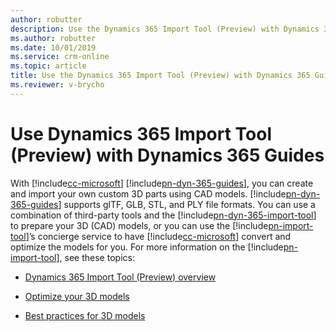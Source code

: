 ```yaml
---
author: robutter
description: Use the Dynamics 365 Import Tool (Preview) with Dynamics 365 Guides
ms.author: robutter
ms.date: 10/01/2019
ms.service: crm-online
ms.topic: article
title: Use the Dynamics 365 Import Tool (Preview) with Dynamics 365 Guides
ms.reviewer: v-brycho
---
```


# Use Dynamics 365 Import Tool (Preview) with Dynamics 365 Guides

With [!include[cc-microsoft](../includes/cc-microsoft.md)] [!include[pn-dyn-365-guides](../includes/pn-dyn-365-guides.md)], you can create and import your own custom 3D parts using CAD models. [!include[pn-dyn-365-guides](../includes/pn-dyn-365-guides.md)] supports glTF, GLB, STL, and PLY file formats. You can use a combination of third-party tools and the [!include[pn-dyn-365-import-tool](../includes/pn-dyn-365-import-tool.md)] to prepare your 3D (CAD) models, or you can use the [!include[pn-import-tool](../includes/pn-import-tool.md)]’s concierge service to have [!include[cc-microsoft](../includes/cc-microsoft.md)] convert and optimize the models for you. For more information on the [!include[pn-import-tool](../includes/pn-import-tool.md)], see these topics:

- [Dynamics 365 Import Tool (Preview) overview](https://docs.microsoft.com/dynamics365/mixed-reality/import-tool/index)

- [Optimize your 3D models](https://docs.microsoft.com/dynamics365/mixed-reality/import-tool/optimize-models)

- [Best practices for 3D models](https://docs.microsoft.com/dynamics365/mixed-reality/import-tool/best-practices)

